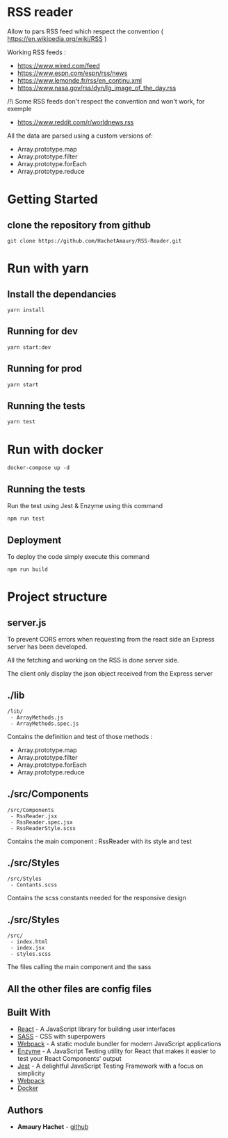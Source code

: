 # RSS reader

Allow to pars RSS feed which respect the convention ( https://en.wikipedia.org/wiki/RSS )

Working RSS feeds :

-   https://www.wired.com/feed
-   https://www.espn.com/espn/rss/news
-   https://www.lemonde.fr/rss/en_continu.xml
-   https://www.nasa.gov/rss/dyn/lg_image_of_the_day.rss

/!\ Some RSS feeds don't respect the convention and won't work, for exemple

-   https://www.reddit.com/r/worldnews.rss

All the data are parsed using a custom versions of:

-   Array.prototype.map
-   Array.prototype.filter
-   Array.prototype.forEach
-   Array.prototype.reduce

# Getting Started

## clone the repository from github

```
git clone https://github.com/HachetAmaury/RSS-Reader.git
```

# Run with yarn

## Install the dependancies

```
yarn install
```

## Running for dev

```
yarn start:dev
```

## Running for prod

```
yarn start
```

## Running the tests

```
yarn test
```

# Run with docker

```
docker-compose up -d
```

## Running the tests

Run the test using Jest & Enzyme using this command

```
npm run test
```

## Deployment

To deploy the code simply execute this command

```
npm run build
```

# Project structure

## server.js

To prevent CORS errors when requesting from the react side an Express server has been developed.

All the fetching and working on the RSS is done server side.

The client only display the json object received from the Express server

## ./lib

```
/lib/
 - ArrayMethods.js
 - ArrayMethods.spec.js
```

Contains the definition and test of those methods :

-   Array.prototype.map
-   Array.prototype.filter
-   Array.prototype.forEach
-   Array.prototype.reduce

## ./src/Components

```
/src/Components
 - RssReader.jsx
 - RssReader.spec.jsx
 - RssReaderStyle.scss
```

Contains the main component : RssReader with its style and test

## ./src/Styles

```
/src/Styles
 - Contants.scss
```

Contains the scss constants needed for the responsive design

## ./src/Styles

```
/src/
 - index.html
 - index.jsx
 - styles.scss
```

The files calling the main component and the sass

## All the other files are config files

## Built With

-   [React](https://reactjs.org/) - A JavaScript library for building user interfaces
-   [SASS](https://sass-lang.com/) - CSS with superpowers
-   [Webpack](https://webpack.js.org/) - A static module bundler for modern JavaScript applications
-   [Enzyme](https://airbnb.io/enzyme/) - A JavaScript Testing utility for React that makes it easier to test your React Components' output
-   [Jest](https://jestjs.io/) - A delightful JavaScript Testing Framework with a focus on simplicity
-   [Webpack](hhttps://webpack.js.org/)
-   [Docker](https://www.docker.com/)

## Authors

-   **Amaury Hachet** - [github](https://github.com/hachetamaury)
